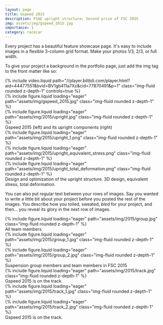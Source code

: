 ```yaml
---
layout: page
title: Gspeed 2015
description: FSAE upright structure; Second prize of FSC 2015
img: assets/img/gspeed_2015.jpg
importance: 1
category: racecar
---
```


Every project has a beautiful feature showcase page.
It's easy to include images in a flexible 3-column grid format.
Make your photos 1/3, 2/3, or full width.

To give your project a background in the portfolio page, just add the img tag to the front matter like so:

<!-- <iframe src="//player.bilibili.com/player.html?aid=44477551&bvid=BV1gb411a7Xz&cid=77870491&p=1"
        style="width: 992px; height: 558px; display: block; margin: 0 auto;" 
        scrolling="no" frameborder="0" allowfullscreen="true">
</iframe> -->

<div class="row">
    <div class="col-sm-12 mt-3 mt-md-0">
        {% include video.liquid path="//player.bilibili.com/player.html?aid=44477551&bvid=BV1gb411a7Xz&cid=77870491&p=1" class="img-fluid rounded z-depth-1" controls=true %}
    </div>
</div>

<div class="row">
    <div class="col-sm mt-3 mt-md-0">
        {% include figure.liquid loading="eager" path="assets/img/gspeed_2015.jpg" class="img-fluid rounded z-depth-1" %}
    </div>
    <div class="col-sm mt-3 mt-md-0">
        {% include figure.liquid loading="eager" path="assets/img/2015/upright.jpg" class="img-fluid rounded z-depth-1" %}
    </div>
</div>
<div class="caption">
    Gspeed 2015 (left) and its upright components (right)
</div>


<div class="row">
    <div class="col-sm mt-3 mt-md-0">
        {% include figure.liquid loading="eager" path="assets/img/2015/upright_1.png" class="img-fluid rounded z-depth-1" %}
    </div>
    <div class="col-sm mt-3 mt-md-0">
        {% include figure.liquid loading="eager" path="assets/img/2015/upright_equivalent_stress.png" class="img-fluid rounded z-depth-1" %}
    </div>
    <div class="col-sm mt-3 mt-md-0">
        {% include figure.liquid loading="eager" path="assets/img/2015/upright_total_deformation.png" class="img-fluid rounded z-depth-1" %}
    </div>
</div>
<div class="caption">
    Design and optimization of the upright structure. 3D design, equivalent stress, total deformation.
</div>

You can also put regular text between your rows of images.
Say you wanted to write a little bit about your project before you posted the rest of the images.
You describe how you toiled, sweated, _bled_ for your project, and then... you reveal its glory in the next row of images.


<div class="row">
    <div class="col-sm mt-3 mt-md-0">
        {% include figure.liquid loading="eager" path="assets/img/2015/group.jpg" class="img-fluid rounded z-depth-1" %}
    </div>
</div>
<div class="caption">
    All team members
</div>

<div class="row">
    <div class="col-sm mt-3 mt-md-0">
        {% include figure.liquid loading="eager" path="assets/img/2015/group_1.jpg" class="img-fluid rounded z-depth-1" %}
    </div>
    <div class="col-sm mt-3 mt-md-0">
        {% include figure.liquid loading="eager" path="assets/img/2015/group_2.jpg" class="img-fluid rounded z-depth-1" %}
    </div>
</div>
<div class="caption">
    Suspension group members and team members in FSC 2015
</div>


<div class="row">
    <div class="col-sm mt-3 mt-md-0">
        {% include figure.liquid loading="eager" path="assets/img/2015/track.jpg" class="img-fluid rounded z-depth-1" %}
    </div>
</div>
<div class="caption">
    Gspeed 2015 is on the track.
</div>

<div class="row">
    <div class="col-sm mt-3 mt-md-0">
        {% include figure.liquid loading="eager" path="assets/img/2015/track_1.jpg" class="img-fluid rounded z-depth-1" %}
    </div>
    <div class="col-sm mt-3 mt-md-0">
        {% include figure.liquid loading="eager" path="assets/img/2015/track_2.jpg" class="img-fluid rounded z-depth-1" %}
    </div>
</div>
<div class="caption">
    Gspeed 2015 is on the track.
</div>
